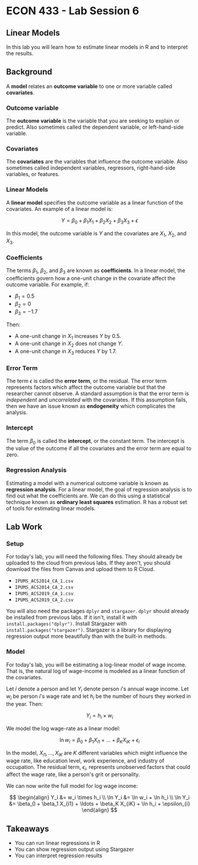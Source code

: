 # ECON 433 - Lab Session 6
## Linear Models

In this lab you will learn how to estimate linear models in R and to interpret the results. 

## Background

A **model** relates an **outcome variable** to one or more variable called **covariates**. 

### Outcome variable
The **outcome variable** is the variable that you are seeking to explain or predict. Also sometimes called the dependent variable, or left-hand-side variable.

### Covariates
The **covariates** are the variables that influence the outcome variable. Also sometimes called independent variables, regressors, right-hand-side variables, or features.

### Linear Models
A **linear model** specifies the outcome variable as a linear function of the covariates. An example of a linear model is:

$$Y = \beta_0 + \beta_1 X_1 + \beta_2 X_2 + \beta_3 X_3 + \epsilon$$

In this model, the outcome variable is $Y$ and the covariates are $X_1$, $X_2$, and $X_3$. 

### Coefficients
The terms $\beta_1$, $\beta_2$, and $\beta_3$ are known as **coefficients**. In a linear model, the coefficients govern how a one-unit change in the covariate affect the outcome variable. For example, if:

- $\beta_1=0.5$
- $\beta_2=0$
- $\beta_3=-1.7$

Then:

- A one-unit change in $X_1$ increases $Y$ by $0.5$.
- A one-unit change in $X_2$ does not change $Y$.
- A one-unit change in $X_3$ reduces $Y$ by $1.7$.

### Error Term
The term $\epsilon$ is called the **error term**, or the residual. The error term represents factors which affect the outcome variable but that the researcher cannot observe. A standard assumption is that the error term is *independent* and *uncorrelated* with the covariates. If this assumption fails, then we have an issue known as **endogeneity** which complicates the analysis.

### Intercept
The term $\beta_0$ is called the **intercept**, or the constant term. The intercept is the value of the outcome if all the covariates and the error term are equal to zero.

### Regression Analysis
Estimating a model with a numerical outcome variable is known as **regression analysis**. For a linear model, the goal of regression analysis is to find out what the coefficients are. We can do this using a statistical technique known as **ordinary least squares** estimation. R has a robust set of tools for estimating linear models.

## Lab Work

### Setup

For today's lab, you will need the following files. They should already be uploaded to the cloud from previous labs. If they aren't, you should download the files from Canvas and upload them to R Cloud.

- `IPUMS_ACS2014_CA_1.csv`
- `IPUMS_ACS2014_CA_2.csv`
- `IPUMS_ACS2019_CA_1.csv`
- `IPUMS_ACS2019_CA_2.csv`

You will also need the packages `dplyr` and `stargazer`. `dplyr` should already be installed from previous labs. If it isn't, install it with `install.packages("dplyr")`. Install Stargazer with `install.packages("stargazer")`. Stargazer is a library for displaying regression output more beautifully than with the built-in methods.

### Model

For today's lab, you will be estimating a log-linear model of wage income. That is, the natural log of wage-income is modeled as a linear function of the covariates.

Let $i$ denote a person and let $Y_i$ denote person $i$'s annual wage income. Let $w_i$ be person $i$'s wage rate and let $h_i$ be the number of hours they worked in the year. Then:

$$Y_i = h_i \times w_i$$

We model the log wage-rate as a linear model:

$$\ln w_i = \beta_0 + \beta_1 X_{i1} + \ldots + \beta_K X_{iK} + \epsilon_{i}$$

In the model, $X_{i1}, \ldots, X_{iK}$ are $K$ different variables which might influence the wage rate, like education level, work experience, and industry of occupation. The residual term, $\epsilon_{i}$, represents unobserved factors that could affect the wage rate, like a person's grit or personality.

We can now write the full model for log wage income:

$$
\begin{align} 
Y_i &= w_i \times h_i \\ 
\ln Y_i &= \ln w_i + \ln h_i \\
\ln Y_i &= \beta_0 + \beta_1 X_{i1} + \ldots + \beta_K X_{iK} + \ln h_i + \epsilon_{i}
\end{align}
$$



## Takeaways

- You can run linear regressions in R
- You can show regression output using Stargazer
- You can interpret regression results







